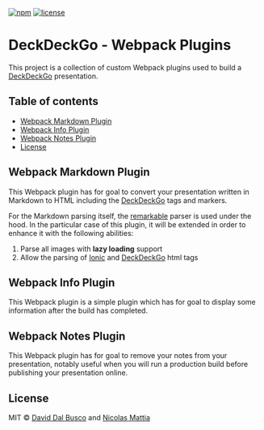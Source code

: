 [![npm][npm-badge]][npm-badge-url]
[![license][npm-license]][npm-license-url]

[npm-badge]: https://img.shields.io/npm/v/deckdeckgo-webpack-plugins
[npm-badge-url]: https://www.npmjs.com/package/deckdeckgo-webpack-plugins
[npm-license]: https://img.shields.io/npm/l/deckdeckgo-webpack-plugins
[npm-license-url]: https://github.com/deckgo/deckdeckgo/blob/main/webpack/LICENSE

# DeckDeckGo - Webpack Plugins

This project is a collection of custom Webpack plugins used to build a [DeckDeckGo] presentation.

## Table of contents

- [Webpack Markdown Plugin](#webpack-markdown-plugin)
- [Webpack Info Plugin](#webpack-info-plugin)
- [Webpack Notes Plugin](#webpack-notes-plugin)
- [License](#license)

## Webpack Markdown Plugin

This Webpack plugin has for goal to convert your presentation written in Markdown to HTML including the [DeckDeckGo] tags and markers.

For the Markdown parsing itself, the [remarkable](https://github.com/jonschlinkert/remarkable) parser is used under the hood. In the particular case of this plugin, it will be extended in order to enhance it with the following abilities:

1. Parse all images with **lazy loading** support
2. Allow the parsing of [Ionic](https://ionicframework.com) and [DeckDeckGo] html tags

## Webpack Info Plugin

This Webpack plugin is a simple plugin which has for goal to display some information after the build has completed.

## Webpack Notes Plugin

This Webpack plugin has for goal to remove your notes from your presentation, notably useful when you will run a production build before publishing your presentation online.

## License

MIT © [David Dal Busco](mailto:david.dalbusco@outlook.com) and [Nicolas Mattia](mailto:nicolas@nmattia.com)

[deckdeckgo]: https://deckdeckgo.com
